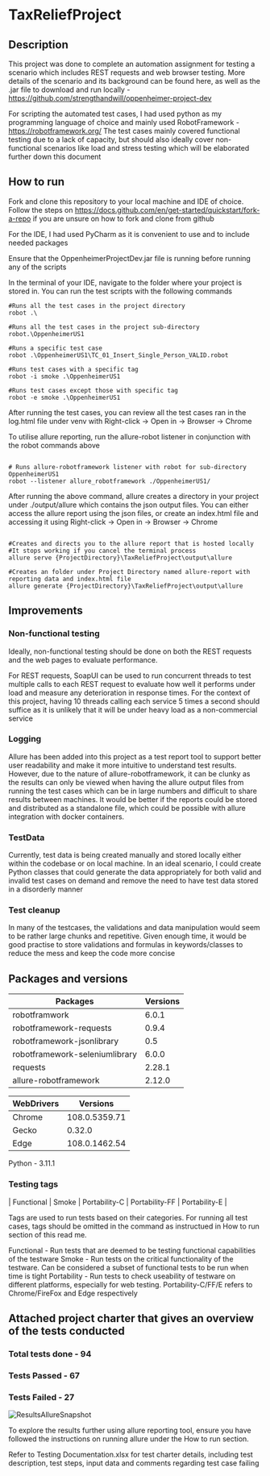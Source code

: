 # TaxReliefProject

## Description

This project was done to complete an automation assignment for testing a scenario which includes REST requests and web browser testing.
More details of the scenario and its background can be found here, as well as the .jar file to download and run locally - https://github.com/strengthandwill/oppenheimer-project-dev

For scripting the automated test cases, I had used python as my programming language of choice and mainly used RobotFramework - https://robotframework.org/
The test cases mainly covered functional testing due to a lack of capacity, but should also ideally cover non-functional scenarios like load and stress testing which will be elaborated further down this document


## How to run

Fork and clone this repository to your local machine and IDE of choice. Follow the steps on https://docs.github.com/en/get-started/quickstart/fork-a-repo if you are unsure on how to fork and clone from github

For the IDE, I had used PyCharm as it is convenient to use and to include needed packages

Ensure that the OppenheimerProjectDev.jar file is running before running any of the scripts

In the terminal of your IDE, navigate to the folder where your project is stored in. You can run the test scripts with the following commands

```
#Runs all the test cases in the project directory
robot .\

#Runs all the test cases in the project sub-directory
robot.\OppenheimerUS1

#Runs a specific test case
robot .\OppenheimerUS1\TC_01_Insert_Single_Person_VALID.robot

#Runs test cases with a specific tag
robot -i smoke .\OppenheimerUS1

#Runs test cases except those with specific tag
robot -e smoke .\OppenheimerUS1
```

After running the test cases, you can review all the test cases ran in the log.html file under venv with Right-click -> Open in -> Browser -> Chrome

To utilise allure reporting, run the allure-robot listener in conjunction with the robot commands above

```

# Runs allure-robotframework listener with robot for sub-directory OppenheimerUS1
robot --listener allure_robotframework ./OppenheimerUS1/

```

After running the above command, allure creates a directory in your project under ./output/allure which contains the json output files.
You can either access the allure report using the json files, or create an index.html file and accessing it using Right-click -> Open in -> Browser -> Chrome

```

#Creates and directs you to the allure report that is hosted locally
#It stops working if you cancel the terminal process
allure serve {ProjectDirectory}\TaxReliefProject\output\allure

#Creates an folder under Project Directory named allure-report with reporting data and index.html file
allure generate {ProjectDirectory}\TaxReliefProject\output\allure

```

## Improvements
### Non-functional testing
Ideally, non-functional testing should be done on both the REST requests and the web pages to evaluate performance.

For REST requests, SoapUI can be used to run concurrent threads to test multiple calls to each REST request to evaluate how well it performs under load and measure any deterioration in response times.
For the context of this project, having 10 threads calling each service 5 times a second should suffice as it is unlikely that it will be under heavy load as a non-commercial service

### Logging
Allure has been added into this project as a test report tool to support better user readability and make it more intuitive to understand test results. However, due to the nature of allure-robotframework, it can be clunky as the results can only be viewed when having the allure output files from running the test cases which can be in large numbers and difficult to share results between machines. It would be better if the reports could be stored and distributed as a standalone file, which could be possible with allure integration with docker containers.

### TestData
Currently, test data is being created manually and stored locally either within the codebase or on local machine. In an ideal scenario, I could create Python classes that could generate the data appropriately for both valid and invalid test cases on demand and remove the need to have test data stored in a disorderly manner

### Test cleanup
In many of the testcases, the validations and data manipulation would seem to be rather large chunks and repetitive. Given enough time, it would be good practise to store validations and formulas in keywords/classes to reduce the mess and keep the code more concise


## Packages and versions
| Packages | Versions |
| -------- | -------- |
| robotframwork | 6.0.1 |
| robotframework-requests | 0.9.4 |
| robotframework-jsonlibrary | 0.5 |
| robotframework-seleniumlibrary | 6.0.0 |
| requests | 2.28.1 |
| allure-robotframework | 2.12.0 |

| WebDrivers | Versions |
| ---------- | -------- |
| Chrome | 108.0.5359.71 |
| Gecko | 0.32.0 |
| Edge | 108.0.1462.54 |

Python - 3.11.1

### Testing tags
| Functional | Smoke | Portability-C | Portability-FF | Portability-E |

Tags are used to run tests based on their categories. For running all test cases, tags should be omitted in the command as instructued in How to run section of this read me.

Functional - Run tests that are deemed to be testing functional capabilities of the testware
Smoke - Run tests on the critical functionality of the testware. Can be considered a subset of functional tests to be run when time is tight
Portability - Run tests to check useability of testware on different platforms, especially for web testing. Portability-C/FF/E refers to Chrome/FireFox and Edge respectively

## Attached project charter that gives an overview of the tests conducted
### Total tests done - 94
### Tests Passed - 67
### Tests Failed - 27

![ResultsAllureSnapshot](https://user-images.githubusercontent.com/44538479/210918022-2a8a1fe4-0368-40f4-a216-3a23dc84a526.PNG)

To explore the results further using allure reporting tool, ensure you have followed the instructions on running allure under the How to run section. 

Refer to Testing Documentation.xlsx for test charter details, including test description, test steps, input data and comments regarding test case failing
